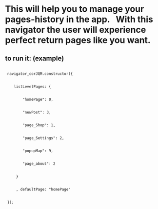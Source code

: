 <h1>This will help you to manage your pages-history in the app.
  With this navigator the user will experience perfect return pages like you want.</h1>



<h2>to run it: (example)</h2>
<code> 
 navigator_corJQM.constructor({
     <br/>
    listLevelPages: {
        <br/>
        "homePage": 0,
        <br/>
        "newPost": 3,
        <br/>
        "page_Shop": 1,
        <br/>
        "page_Settings": 2,
        <br/>
        "popupMap": 9,
        <br/>
        "page_about": 2
        <br/>
     }
     <br/>
     , defaultPage: "homePage"
     <br/>
 });
</code>